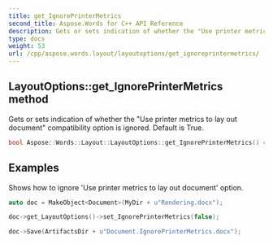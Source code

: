 ```yaml
---
title: get_IgnorePrinterMetrics
second_title: Aspose.Words for C++ API Reference
description: Gets or sets indication of whether the "Use printer metrics to lay out document" compatibility option is ignored. Default is True.
type: docs
weight: 53
url: /cpp/aspose.words.layout/layoutoptions/get_ignoreprintermetrics/
---
```

## LayoutOptions::get_IgnorePrinterMetrics method


Gets or sets indication of whether the "Use printer metrics to lay out document" compatibility option is ignored. Default is True.

```cpp
bool Aspose::Words::Layout::LayoutOptions::get_IgnorePrinterMetrics() const
```


## Examples




Shows how to ignore 'Use printer metrics to lay out document' option. 
```cpp
auto doc = MakeObject<Document>(MyDir + u"Rendering.docx");

doc->get_LayoutOptions()->set_IgnorePrinterMetrics(false);

doc->Save(ArtifactsDir + u"Document.IgnorePrinterMetrics.docx");
```

